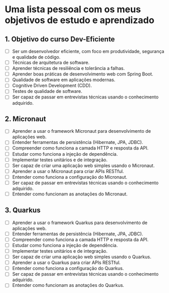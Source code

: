 # Uma lista pessoal com os meus objetivos de estudo e aprendizado

## 1. Objetivo do curso Dev-Eficiente

- [ ] Ser um desenvolvedor eficiente, com foco em produtividade, segurança e qualidade de código.
- [ ] Técnicas de arquitetura de software.
- [ ] Aprender técnicas de resiliência e tolerância a falhas.
- [ ] Aprender boas práticas de desenvolvimento web com Spring Boot.
- [ ] Qualidade de software em aplicações modernas.
- [ ] Cognitive Driven Development (CDD).
- [ ] Testes de qualidade de software.
- [ ] Ser capaz de passar em entrevistas técnicas usando o conhecimento adquirido.

## 2. Micronaut

- [ ] Aprender a usar o framework Micronaut para desenvolvimento de aplicações web.
- [ ] Entender ferramentas de persistência (Hibernate, JPA, JDBC).
- [ ] Compreender como funciona a camada HTTP e resposta da API.
- [ ] Estudar como funciona a injeção de dependência.
- [ ] Implementar testes unitários e de integração.
- [ ] Ser capaz de criar uma aplicação web simples usando o Micronaut.
- [ ] Aprender a usar o Micronaut para criar APIs RESTful.
- [ ] Entender como funciona a configuração do Micronaut.
- [ ] Ser capaz de passar em entrevistas técnicas usando o conhecimento adquirido.
- [ ] Entender como funcionam as anotações do Micronaut.

## 3. Quarkus

- [ ] Aprender a usar o framework Quarkus para desenvolvimento de aplicações web.
- [ ] Entender ferramentas de persistência (Hibernate, JPA, JDBC).
- [ ] Compreender como funciona a camada HTTP e resposta da API.
- [ ] Estudar como funciona a injeção de dependência.
- [ ] Implementar testes unitários e de integração.
- [ ] Ser capaz de criar uma aplicação web simples usando o Quarkus.
- [ ] Aprender a usar o Quarkus para criar APIs RESTful.
- [ ] Entender como funciona a configuração do Quarkus.
- [ ] Ser capaz de passar em entrevistas técnicas usando o conhecimento adquirido.
- [ ] Entender como funcionam as anotações do Quarkus.
